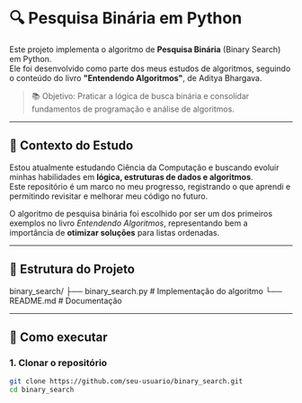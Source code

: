 # 🔍 Pesquisa Binária em Python
Este projeto implementa o algoritmo de **Pesquisa Binária** (Binary Search) em Python.  
Ele foi desenvolvido como parte dos meus estudos de algoritmos, seguindo o conteúdo do livro **"Entendendo Algoritmos"**, de Aditya Bhargava.

> 📚 Objetivo: Praticar a lógica de busca binária e consolidar fundamentos de programação e análise de algoritmos.

---

## 📖 Contexto do Estudo

Estou atualmente estudando Ciência da Computação e buscando evoluir minhas habilidades em **lógica, estruturas de dados e algoritmos**.  
Este repositório é um marco no meu progresso, registrando o que aprendi e permitindo revisitar e melhorar meu código no futuro.

O algoritmo de pesquisa binária foi escolhido por ser um dos primeiros exemplos no livro *Entendendo Algoritmos*, representando bem a importância de **otimizar soluções** para listas ordenadas.

---

## 📂 Estrutura do Projeto
binary_search/
├── binary_search.py # Implementação do algoritmo
└── README.md # Documentação


---

## 🚀 Como executar

### 1. Clonar o repositório
```bash
git clone https://github.com/seu-usuario/binary_search.git
cd binary_search
